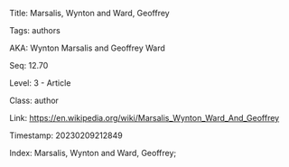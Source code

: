 Title:  Marsalis, Wynton and Ward, Geoffrey

Tags:   authors

AKA:    Wynton Marsalis and Geoffrey Ward

Seq:    12.70

Level:  3 - Article

Class:  author

Link:   https://en.wikipedia.org/wiki/Marsalis_Wynton_Ward_And_Geoffrey

Timestamp: 20230209212849

Index:  Marsalis, Wynton and Ward, Geoffrey; 
